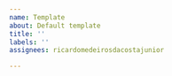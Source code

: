 ```yaml
---
name: Template
about: Default template
title: ''
labels: ''
assignees: ricardomedeirosdacostajunior

---
```




